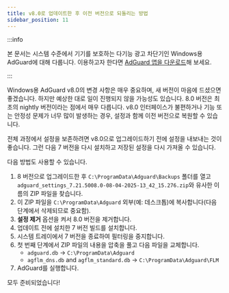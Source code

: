 ```yaml
---
title: v8.0로 업데이트한 후 이전 버전으로 되돌리는 방법
sidebar_position: 11
---
```


:::info

본 문서는 시스템 수준에서 기기를 보호하는 다기능 광고 차단기인 Windows용 AdGuard에 대해 다룹니다. 이용하고자 한다면 [AdGuard 앱을 다운로드](https://agrd.io/download-kb-adblock)해 보세요.

:::

Windows용 AdGuard v8.0의 변경 사항은 매우 중요하며, 새 버전이 마음에 드셨으면 좋겠습니다. 하지만 예상한 대로 일이 진행되지 않을 가능성도 있습니다. 8.0 버전은 최초의 nightly 버전이라는 점에서 매우 다릅니다. v8.0 인터페이스가 불편하거나 기능 또는 안정성 문제가 너무 많이 발생하는 경우, 설정과 함께 이전 버전으로 복원할 수 있습니다.

전체 과정에서 설정을 보존하려면 v8.0으로 업그레이드하기 전에 설정을 내보내는 것이 좋습니다. 그런 다음 7 버전을 다시 설치하고 저장된 설정을 다시 가져올 수 있습니다.

다음 방법도 사용할 수 있습니다.

1. 8 버전으로 업그레이드한 후 `C:\ProgramData\Adguard\Backups` 폴더를 열고 `adguard_settings_7.21.5008.0-08-04-2025-13_42_15.276.zip`와 유사한 이름의 ZIP 파일을 찾습니다.
2. 이 ZIP 파일을 `C:\ProgramData\Adguard` 외부(예: 데스크톱)에 복사합니다(다음 단계에서 삭제되므로 중요함).
3. **설정 제거** 옵션을 켜서 8.0 버전을 제거합니다.
4. 업데이트 전에 설치한 7 버전 빌드를 설치합니다.
5. 시스템 트레이에서 7 버전을 종료하여 필터링을 중지합니다.
6. 첫 번째 단계에서 ZIP 파일의 내용을 압축을 풀고 다음 파일을 교체합니다.
   - `adguard.db` → `C:\ProgramData\Adguard`
   - `agflm_dns.db` and `agflm_standard.db` → `C:\ProgramData\Adguard\FLM`
7. AdGuard를 실행합니다.

모두 준비되었습니다!
